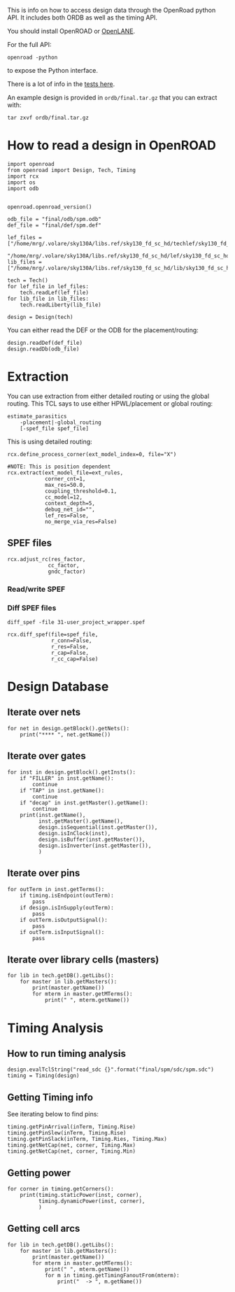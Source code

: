 This is info on how to access design data through the OpenRoad python API. It includes both ORDB as well as the timing API.

You should install OpenROAD or [OpenLANE](installation.md).

For the full API:
```
openroad -python
```
to expose the Python interface.


There is a lot of info in the [tests here](https://github.com/The-OpenROAD-Project/OpenDB/tree/master/tests/python).

An example design is provided in `ordb/final.tar.gz` that you can extract with:
```
tar zxvf ordb/final.tar.gz
```


# How to read a design in OpenROAD
```
import openroad
from openroad import Design, Tech, Timing
import rcx
import os
import odb


openroad.openroad_version()

odb_file = "final/odb/spm.odb"
def_file = "final/def/spm.def"

lef_files = ["/home/mrg/.volare/sky130A/libs.ref/sky130_fd_sc_hd/techlef/sky130_fd_sc_hd__nom.tlef",
             "/home/mrg/.volare/sky130A/libs.ref/sky130_fd_sc_hd/lef/sky130_fd_sc_hd.lef"]
lib_files = ["/home/mrg/.volare/sky130A/libs.ref/sky130_fd_sc_hd/lib/sky130_fd_sc_hd__tt_025C_1v80.lib"]

tech = Tech()
for lef_file in lef_files:
    tech.readLef(lef_file)
for lib_file in lib_files:
    tech.readLiberty(lib_file)

design = Design(tech)
```

You can either read the DEF or the ODB for the placement/routing:
```
design.readDef(def_file)
design.readDb(odb_file)
```

# Extraction
You can use extraction from either detailed routing or using the global routing. 
This TCL says to use either HPWL/placement or global routing:
```
estimate_parasitics
    -placement|-global_routing
    [-spef_file spef_file]
```

This is using detailed routing:
```
rcx.define_process_corner(ext_model_index=0, file="X")

#NOTE: This is position dependent
rcx.extract(ext_model_file=ext_rules,
            corner_cnt=1,
            max_res=50.0,
            coupling_threshold=0.1,
            cc_model=12,                
            context_depth=5,
            debug_net_id="",
            lef_res=False,
            no_merge_via_res=False)
```

## SPEF files

```
rcx.adjust_rc(res_factor,
             cc_factor,
             gndc_factor)
```

### Read/write SPEF

### Diff SPEF files
```
diff_spef -file 31-user_project_wrapper.spef
```
```
rcx.diff_spef(file=spef_file,
              r_conn=False,
              r_res=False,
              r_cap=False,
              r_cc_cap=False)
```


# Design Database

## Iterate over nets
```
for net in design.getBlock().getNets():
    print("**** ", net.getName())
```
## Iterate over gates
```
for inst in design.getBlock().getInsts():
    if "FILLER" in inst.getName():
        continue
    if "TAP" in inst.getName():
        continue
    if "decap" in inst.getMaster().getName():
        continue
    print(inst.getName(), 
          inst.getMaster().getName(),
          design.isSequential(inst.getMaster()), 
          design.isInClock(inst),
          design.isBuffer(inst.getMaster()),
          design.isInverter(inst.getMaster()),
          )
```
## Iterate over pins
```
for outTerm in inst.getTerms():
    if timing.isEndpoint(outTerm):
        pass
    if design.isInSupply(outTerm):
        pass
    if outTerm.isOutputSignal():
        pass
    if outTerm.isInputSignal():
        pass

```
## Iterate over library cells (masters)
```
for lib in tech.getDB().getLibs():
    for master in lib.getMasters():
        print(master.getName())
        for mterm in master.getMTerms():
            print(" ", mterm.getName())
```

# Timing Analysis

## How to run timing analysis
```
design.evalTclString("read_sdc {}".format("final/spm/sdc/spm.sdc")
timing = Timing(design)
```
## Getting Timing info
See iterating below to find pins:
```
timing.getPinArrival(inTerm, Timing.Rise)
timing.getPinSlew(inTerm, Timing.Rise)
timing.getPinSlack(inTerm, Timing.Ries, Timing.Max)
timing.getNetCap(net, corner, Timing.Max)
timing.getNetCap(net, corner, Timing.Min)
```

## Getting power
```
for corner in timing.getCorners():
    print(timing.staticPower(inst, corner),
          timing.dynamicPower(inst, corner),
          )
```

## Getting cell arcs
```
for lib in tech.getDB().getLibs():
    for master in lib.getMasters():
        print(master.getName())
        for mterm in master.getMTerms():
            print(" ", mterm.getName())
            for m in timing.getTimingFanoutFrom(mterm):
                print("  -> ", m.getName())

```
